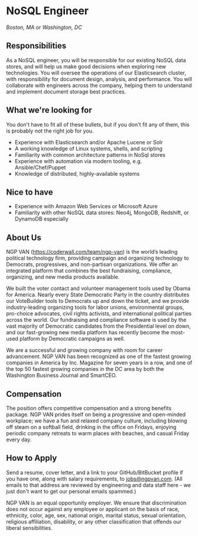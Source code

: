 NoSQL Engineer
==============
*Boston, MA* or *Washington, DC*

Responsibilities
----------------

As a NoSQL engineer, you will be responsible for our existing NoSQL data stores, and will help us make good decisions when exploring new technologies.  You will oversee the operations of our Elasticsearch cluster, with responsibility for document design, analysis, and performance.  You will collaborate with engineers across the company, helping them to understand and implement document storage best practices.


What we're looking for
----------------------

You don't have to fit all of these bullets, but if you don't fit any of them, this is probably not the right job for you.

* Experience with Elasticsearch and/or Apache Lucene or Solr
* A working knowledge of Linux systems, shells, and scripting
* Familiarity with common architecture patterns in NoSql stores
* Experience with automation via modern tooling, e.g. Ansible/Chef/Puppet
* Knowledge of distributed, highly-available systems

Nice to have
------------

* Experience with Amazon Web Services or Microsoft Azure
* Familiarity with other NoSQL data stores:  Neo4j, MongoDB, Redshift, or DynamoDB especially

About Us
--------

NGP VAN (https://coderwall.com/team/ngp-van) is the world’s leading political technology firm, providing campaign and organizing technology to Democrats, progressives, and non-partisan organizations. We offer an integrated platform that combines the best fundraising, compliance, organizing, and new media products available.

We built the voter contact and volunteer management tools used by Obama for America. Nearly every State Democratic Party in the country distributes our VoteBuilder tools to Democrats up and down the ticket, and we provide industry-leading organizing tools for labor unions, environmental groups, pro-choice advocates, civil rights activists, and international political parties across the world.  Our fundraising and compliance software is used by the vast majority of Democratic candidates from the Presidential level on down, and our fast-growing new media platform has recently become the most-used platform by Democratic campaigns as well.

We are a successful and growing company with room for career advancement.  NGP VAN has been recognized as one of the fastest growing companies in America by Inc. Magazine for seven years in a row, and one of the top 50 fastest growing companies in the DC area by both the Washington Business Journal and SmartCEO.  

Compensation
------------

The position offers competitive compensation and a strong benefits package. NGP VAN prides itself on being a progressive and open-minded workplace; we have a fun and relaxed company culture, including blowing off steam on a softball field, drinking in the office on Fridays, enjoying periodic company retreats to warm places with beaches, and casual Friday every day. 

How to Apply
------------

Send a resume, cover letter, and a link to your GitHub/BitBucket profile if you have one, along with salary requirements, to jobs@ngpvan.com.  (All emails to that address are reviewed by engineering and data staff here - we just don't want to get our personal emails spammed.)

NGP VAN is an equal opportunity employer. We ensure that discrimination does not occur against any employee or applicant on the basis of race, ethnicity, color, age, sex, national origin, marital status, sexual orientation, religious affiliation, disability, or any other classification that offends our liberal sensibilities.
